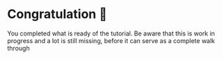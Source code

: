 # Congratulation 🎂

You completed what is ready of the tutorial. Be aware that this is work in progress and a lot is still missing, before it can serve as a complete walk through